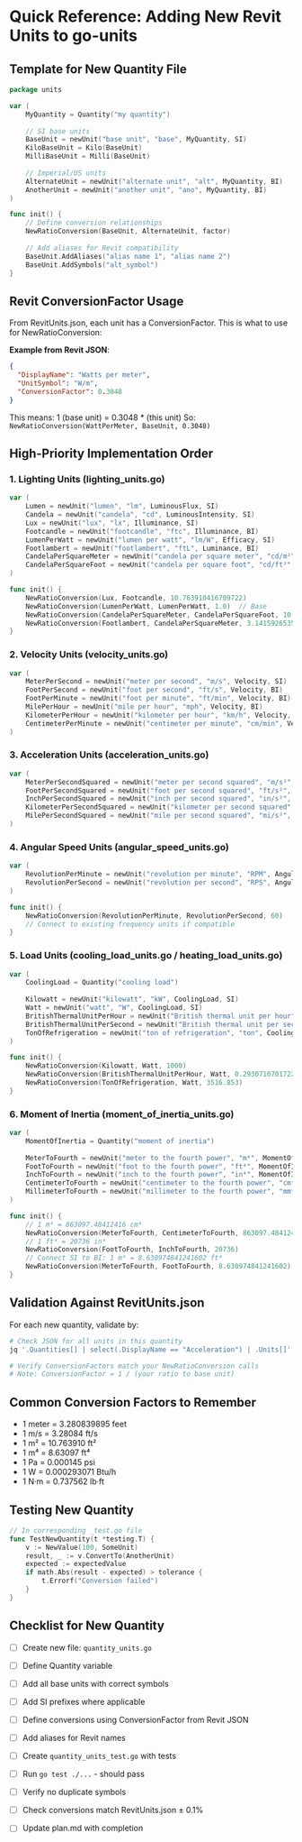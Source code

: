 # Quick Reference: Adding New Revit Units to go-units

## Template for New Quantity File

```go
package units

var (
	MyQuantity = Quantity("my quantity")
	
	// SI base units
	BaseUnit = newUnit("base unit", "base", MyQuantity, SI)
	KiloBaseUnit = Kilo(BaseUnit)
	MilliBaseUnit = Milli(BaseUnit)
	
	// Imperial/US units
	AlternateUnit = newUnit("alternate unit", "alt", MyQuantity, BI)
	AnotherUnit = newUnit("another unit", "ano", MyQuantity, BI)
)

func init() {
	// Define conversion relationships
	NewRatioConversion(BaseUnit, AlternateUnit, factor)
	
	// Add aliases for Revit compatibility
	BaseUnit.AddAliases("alias name 1", "alias name 2")
	BaseUnit.AddSymbols("alt_symbol")
}
```

## Revit ConversionFactor Usage

From RevitUnits.json, each unit has a ConversionFactor. This is what to use for NewRatioConversion:

**Example from Revit JSON**:
```json
{
  "DisplayName": "Watts per meter",
  "UnitSymbol": "W/m",
  "ConversionFactor": 0.3048
}
```

This means: 1 (base unit) = 0.3048 * (this unit)
So: `NewRatioConversion(WattPerMeter, BaseUnit, 0.3048)`

## High-Priority Implementation Order

### 1. Lighting Units (lighting_units.go)
```go
var (
	Lumen = newUnit("lumen", "lm", LuminousFlux, SI)
	Candela = newUnit("candela", "cd", LuminousIntensity, SI)
	Lux = newUnit("lux", "lx", Illuminance, SI)
	Footcandle = newUnit("footcandle", "ftc", Illuminance, BI)
	LumenPerWatt = newUnit("lumen per watt", "lm/W", Efficacy, SI)
	Footlambert = newUnit("footlambert", "ftL", Luminance, BI)
	CandelaPerSquareMeter = newUnit("candela per square meter", "cd/m²", Luminance, SI)
	CandelaPerSquareFoot = newUnit("candela per square foot", "cd/ft²", Luminance, BI)
)

func init() {
	NewRatioConversion(Lux, Footcandle, 10.763910416709722)
	NewRatioConversion(LumenPerWatt, LumenPerWatt, 1.0)  // Base
	NewRatioConversion(CandelaPerSquareMeter, CandelaPerSquareFoot, 10.763910416709722)
	NewRatioConversion(Footlambert, CandelaPerSquareMeter, 3.1415926535897896)
}
```

### 2. Velocity Units (velocity_units.go)
```go
var (
	MeterPerSecond = newUnit("meter per second", "m/s", Velocity, SI)
	FootPerSecond = newUnit("foot per second", "ft/s", Velocity, BI)
	FootPerMinute = newUnit("foot per minute", "ft/min", Velocity, BI)
	MilePerHour = newUnit("mile per hour", "mph", Velocity, BI)
	KilometerPerHour = newUnit("kilometer per hour", "km/h", Velocity, SI)
	CentimeterPerMinute = newUnit("centimeter per minute", "cm/min", Velocity, SI)
)
```

### 3. Acceleration Units (acceleration_units.go)
```go
var (
	MeterPerSecondSquared = newUnit("meter per second squared", "m/s²", Acceleration, SI)
	FootPerSecondSquared = newUnit("foot per second squared", "ft/s²", Acceleration, BI)
	InchPerSecondSquared = newUnit("inch per second squared", "in/s²", Acceleration, BI)
	KilometerPerSecondSquared = newUnit("kilometer per second squared", "km/s²", Acceleration, SI)
	MilePerSecondSquared = newUnit("mile per second squared", "mi/s²", Acceleration, BI)
)
```

### 4. Angular Speed Units (angular_speed_units.go)
```go
var (
	RevolutionPerMinute = newUnit("revolution per minute", "RPM", AngularSpeed)
	RevolutionPerSecond = newUnit("revolution per second", "RPS", AngularSpeed)
)

func init() {
	NewRatioConversion(RevolutionPerMinute, RevolutionPerSecond, 60)
	// Connect to existing frequency units if compatible
}
```

### 5. Load Units (cooling_load_units.go / heating_load_units.go)
```go
var (
	CoolingLoad = Quantity("cooling load")
	
	Kilowatt = newUnit("kilowatt", "kW", CoolingLoad, SI)
	Watt = newUnit("watt", "W", CoolingLoad, SI)
	BritishThermalUnitPerHour = newUnit("British thermal unit per hour", "Btu/h", CoolingLoad, BI)
	BritishThermalUnitPerSecond = newUnit("British thermal unit per second", "Btu/s", CoolingLoad, BI)
	TonOfRefrigeration = newUnit("ton of refrigeration", "ton", CoolingLoad, BI)
)

func init() {
	NewRatioConversion(Kilowatt, Watt, 1000)
	NewRatioConversion(BritishThermalUnitPerHour, Watt, 0.2930710701722222)
	NewRatioConversion(TonOfRefrigeration, Watt, 3516.853)
}
```

### 6. Moment of Inertia (moment_of_inertia_units.go)
```go
var (
	MomentOfInertia = Quantity("moment of inertia")
	
	MeterToFourth = newUnit("meter to the fourth power", "m⁴", MomentOfInertia, SI)
	FootToFourth = newUnit("foot to the fourth power", "ft⁴", MomentOfInertia, BI)
	InchToFourth = newUnit("inch to the fourth power", "in⁴", MomentOfInertia, BI)
	CentimeterToFourth = newUnit("centimeter to the fourth power", "cm⁴", MomentOfInertia, SI)
	MillimeterToFourth = newUnit("millimeter to the fourth power", "mm⁴", MomentOfInertia, SI)
)

func init() {
	// 1 m⁴ = 863097.48412416 cm⁴
	NewRatioConversion(MeterToFourth, CentimeterToFourth, 863097.48412416)
	// 1 ft⁴ = 20736 in⁴
	NewRatioConversion(FootToFourth, InchToFourth, 20736)
	// Connect SI to BI: 1 m⁴ = 8.630974841241602 ft⁴
	NewRatioConversion(MeterToFourth, FootToFourth, 8.630974841241602)
}
```

## Validation Against RevitUnits.json

For each new quantity, validate by:

```bash
# Check JSON for all units in this quantity
jq '.Quantities[] | select(.DisplayName == "Acceleration") | .Units[]' RevitUnits.json

# Verify ConversionFactors match your NewRatioConversion calls
# Note: ConversionFactor = 1 / (your ratio to base unit)
```

## Common Conversion Factors to Remember

- 1 meter = 3.280839895 feet
- 1 m/s = 3.28084 ft/s
- 1 m² = 10.763910 ft²
- 1 m⁴ = 8.63097 ft⁴
- 1 Pa = 0.000145 psi
- 1 W = 0.000293071 Btu/h
- 1 N·m = 0.737562 lb·ft

## Testing New Quantity

```go
// In corresponding _test.go file
func TestNewQuantity(t *testing.T) {
	v := NewValue(100, SomeUnit)
	result, _ := v.ConvertTo(AnotherUnit)
	expected := expectedValue
	if math.Abs(result - expected) > tolerance {
		t.Errorf("Conversion failed")
	}
}
```

## Checklist for New Quantity

- [ ] Create new file: `quantity_units.go`
- [ ] Define Quantity variable
- [ ] Add all base units with correct symbols
- [ ] Add SI prefixes where applicable
- [ ] Define conversions using ConversionFactor from Revit JSON
- [ ] Add aliases for Revit names
- [ ] Create `quantity_units_test.go` with tests
- [ ] Run `go test ./...` - should pass
- [ ] Verify no duplicate symbols
- [ ] Check conversions match RevitUnits.json ± 0.1%
- [ ] Update plan.md with completion

